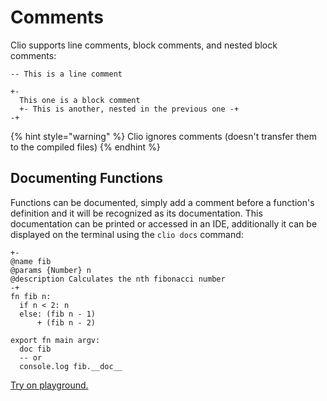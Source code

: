 # Comments

Clio supports line comments, block comments, and nested block comments:

```text
-- This is a line comment

+-
  This one is a block comment
  +- This is another, nested in the previous one -+
-+
```

{% hint style="warning" %}
Clio ignores comments \(doesn't transfer them to the compiled files\)
{% endhint %}

## Documenting Functions

Functions can be documented, simply add a comment before a function's definition and it will be recognized as its documentation. This documentation can be printed or accessed in an IDE, additionally it can be displayed on the terminal using the `clio docs` command:

```text
+-
@name fib
@params {Number} n
@description Calculates the nth fibonacci number
-+
fn fib n:
  if n < 2: n
  else: (fib n - 1)
      + (fib n - 2)

export fn main argv:
  doc fib
  -- or
  console.log fib.__doc__
```

[Try on playground.](https://playground.clio-lang.org/?code=%2B-%0A%40name%20fib%0A%40params%20%7BNumber%7D%20n%0A%40description%20Calculates%20the%20nth%20fibonacci%20number%0A-%2B%0Afn%20fib%20n%3A%0A%20%20if%20n%20%3C%202%3A%20n%0A%20%20else%3A%20%28fib%20n%20-%201%29%0A%20%20%20%20%20%20%2B%20%28fib%20n%20-%202%29%0A%0Aexport%20fn%20main%20argv%3A%0A%20%20doc%20fib%0A%20%20--%20or%0A%20%20console.log%20fib.__doc__)

